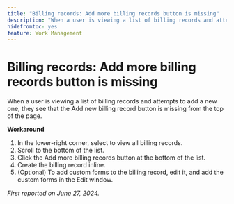 ```yaml
---
title: "Billing records: Add more billing records button is missing"
description: "When a user is viewing a list of billing records and attempts to add a new one, they see that the Add new billing record button is missing from the top of the page."
hidefromtoc: yes
feature: Work Management
---
```


# Billing records: Add more billing records button is missing

When a user is viewing a list of billing records and attempts to add a new one, they see that the Add new billing record button is missing from the top of the page.

**Workaround**

1. In the lower-right corner, select to view all billing records.
1. Scroll to the bottom of the list.
1. Click the Add more billing records button at the bottom of the list.
1. Create the billing record inline.
1. (Optional) To add custom forms to the billing record, edit it, and add the custom forms in the Edit window.

_First reported on June 27, 2024._

